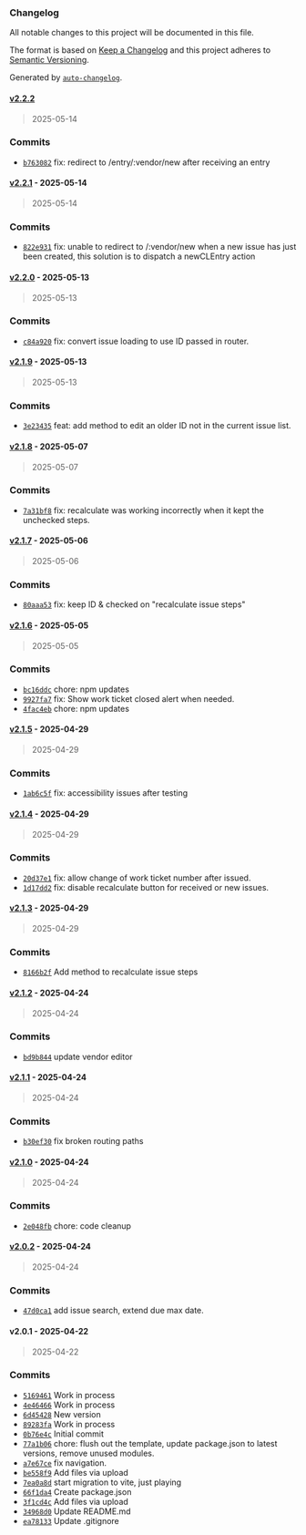 ### Changelog

All notable changes to this project will be documented in this file.

The format is based on [Keep a Changelog](https://keepachangelog.com/en/1.0.0/)
and this project adheres to [Semantic Versioning](https://semver.org/spec/v2.0.0.html).

Generated by [`auto-changelog`](https://github.com/CookPete/auto-changelog).

#### [v2.2.2](https://github.com/ChumsInc/contract-labor/compare/v2.2.1...v2.2.2)

> 2025-05-14




### Commits

- [`b763082`](https://github.com/ChumsInc/contract-labor/commit/b7630821627299317e8e4d29e216220d5e6ce8ba)  fix: redirect to /entry/:vendor/new after receiving an entry

#### [v2.2.1](https://github.com/ChumsInc/contract-labor/compare/v2.2.0...v2.2.1) - 2025-05-14

> 2025-05-14




### Commits

- [`822e931`](https://github.com/ChumsInc/contract-labor/commit/822e931e988fcc488017d0cc3648c534321c2285)  fix: unable to redirect to /:vendor/new when a new issue has just been created, this solution is to dispatch a newCLEntry action

#### [v2.2.0](https://github.com/ChumsInc/contract-labor/compare/v2.1.9...v2.2.0) - 2025-05-13

> 2025-05-13




### Commits

- [`c84a920`](https://github.com/ChumsInc/contract-labor/commit/c84a920e317459d8f2a4e62d8c6c28bb2a8a2f2d)  fix: convert issue loading to use ID passed in router.

#### [v2.1.9](https://github.com/ChumsInc/contract-labor/compare/v2.1.8...v2.1.9) - 2025-05-13

> 2025-05-13




### Commits

- [`3e23435`](https://github.com/ChumsInc/contract-labor/commit/3e2343548b5ac302398173a0ac7c045c3ad3316c)  feat: add method to edit an older ID not in the current issue list.

#### [v2.1.8](https://github.com/ChumsInc/contract-labor/compare/v2.1.7...v2.1.8) - 2025-05-07

> 2025-05-07




### Commits

- [`7a31bf8`](https://github.com/ChumsInc/contract-labor/commit/7a31bf8090fd22b28b6edc7c8ded227406b6660f)  fix: recalculate was working incorrectly when it kept the unchecked steps.

#### [v2.1.7](https://github.com/ChumsInc/contract-labor/compare/v2.1.6...v2.1.7) - 2025-05-06

> 2025-05-06




### Commits

- [`80aaa53`](https://github.com/ChumsInc/contract-labor/commit/80aaa5382814515a4fd8670697b705a24cd7525c)  fix: keep ID & checked on "recalculate issue steps"

#### [v2.1.6](https://github.com/ChumsInc/contract-labor/compare/v2.1.5...v2.1.6) - 2025-05-05

> 2025-05-05




### Commits

- [`bc16ddc`](https://github.com/ChumsInc/contract-labor/commit/bc16ddcc2ab33702802156e8f1637b66c64d8291)  chore: npm updates
- [`9927fa7`](https://github.com/ChumsInc/contract-labor/commit/9927fa7e60da71a43bad5bd978be0d78d5f192d2)  fix: Show work ticket closed alert when needed.
- [`4fac4eb`](https://github.com/ChumsInc/contract-labor/commit/4fac4eb1eb5ba02a8875a12bd8041e9cf0f4ad41)  chore: npm updates

#### [v2.1.5](https://github.com/ChumsInc/contract-labor/compare/v2.1.4...v2.1.5) - 2025-04-29

> 2025-04-29




### Commits

- [`1ab6c5f`](https://github.com/ChumsInc/contract-labor/commit/1ab6c5fb60be2dc39e5484b4617e1c8d8b735bc9)  fix: accessibility issues after testing

#### [v2.1.4](https://github.com/ChumsInc/contract-labor/compare/v2.1.3...v2.1.4) - 2025-04-29

> 2025-04-29




### Commits

- [`20d37e1`](https://github.com/ChumsInc/contract-labor/commit/20d37e1efb5bf825c3a148761e57d77aaffe3f55)  fix: allow change of work ticket number after issued.
- [`1d17dd2`](https://github.com/ChumsInc/contract-labor/commit/1d17dd2c79f130af0a2595d15bbb7c16998b8481)  fix: disable recalculate button for received or new issues.

#### [v2.1.3](https://github.com/ChumsInc/contract-labor/compare/v2.1.2...v2.1.3) - 2025-04-29

> 2025-04-29




### Commits

- [`8166b2f`](https://github.com/ChumsInc/contract-labor/commit/8166b2f1c6b897eb37d3549cde8d7b518db49039)  Add method to recalculate issue steps

#### [v2.1.2](https://github.com/ChumsInc/contract-labor/compare/v2.1.1...v2.1.2) - 2025-04-24

> 2025-04-24




### Commits

- [`bd9b844`](https://github.com/ChumsInc/contract-labor/commit/bd9b84417410b2713f2d0c2c0daf30d7f5e51489)  update vendor editor

#### [v2.1.1](https://github.com/ChumsInc/contract-labor/compare/v2.1.0...v2.1.1) - 2025-04-24

> 2025-04-24




### Commits

- [`b30ef30`](https://github.com/ChumsInc/contract-labor/commit/b30ef3003fade7b62a78782dd2700ed0bd0bccf2)  fix broken routing paths

#### [v2.1.0](https://github.com/ChumsInc/contract-labor/compare/v2.0.2...v2.1.0) - 2025-04-24

> 2025-04-24




### Commits

- [`2e048fb`](https://github.com/ChumsInc/contract-labor/commit/2e048fba2a47999ed8b99e8cb4b7db5594040d52)  chore: code cleanup

#### [v2.0.2](https://github.com/ChumsInc/contract-labor/compare/v2.0.1...v2.0.2) - 2025-04-24

> 2025-04-24




### Commits

- [`47d0ca1`](https://github.com/ChumsInc/contract-labor/commit/47d0ca193d5a6eb64d291591d36f35ede2ff4b43)  add issue search, extend due max date.

#### v2.0.1 - 2025-04-22

> 2025-04-22




### Commits

- [`5169461`](https://github.com/ChumsInc/contract-labor/commit/5169461cb0af883fa6a9e59dbe6b8b8363245a30)  Work in process
- [`4e46466`](https://github.com/ChumsInc/contract-labor/commit/4e46466cfeda6c1bad79bbd2d8de339c5d33e0d3)  Work in process
- [`6d45428`](https://github.com/ChumsInc/contract-labor/commit/6d454281beb85b1a0c03813fbd022cd2d440fd14)  New version
- [`89283fa`](https://github.com/ChumsInc/contract-labor/commit/89283fa36c555a8c4915a6bcee88bd4dcf37ffb2)  Work in process
- [`0b76e4c`](https://github.com/ChumsInc/contract-labor/commit/0b76e4c5f717c9507ad65cc22c22305c1a769899)  Initial commit
- [`77a1b06`](https://github.com/ChumsInc/contract-labor/commit/77a1b0633ae14089359c34f04cd20e66dc567847)  chore: flush out the template, update package.json to latest versions, remove unused modules.
- [`a7e67ce`](https://github.com/ChumsInc/contract-labor/commit/a7e67ce7a643c06c637acdd1ce3e56b31e6c6c88)  fix navigation.
- [`be558f9`](https://github.com/ChumsInc/contract-labor/commit/be558f90384d87132967317e560a7a6f88b0dec0)  Add files via upload
- [`7ea0a8d`](https://github.com/ChumsInc/contract-labor/commit/7ea0a8dbfba3360de12203719b302fe50102cc5e)  start migration to vite, just playing
- [`66f1da4`](https://github.com/ChumsInc/contract-labor/commit/66f1da4556d890b09a9da1f029ce42f1a466ddbd)  Create package.json
- [`3f1cd4c`](https://github.com/ChumsInc/contract-labor/commit/3f1cd4c02b9a8f3bbac2ae4ad75986cd42e5ad51)  Add files via upload
- [`34968d0`](https://github.com/ChumsInc/contract-labor/commit/34968d0d9e1d3066123b45a3ce2b46d21a6a39e5)  Update README.md
- [`ea78133`](https://github.com/ChumsInc/contract-labor/commit/ea78133f9cec7cc8c1f87398487e05813a71bcdf)  Update .gitignore

